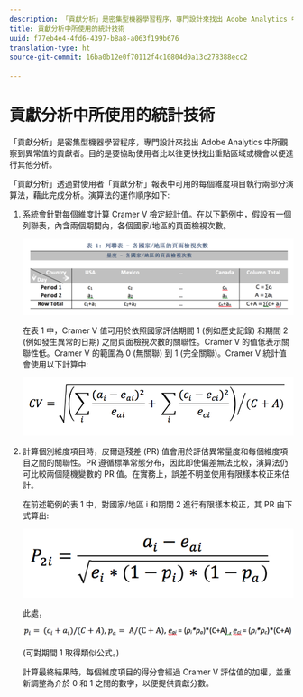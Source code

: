 ```yaml
---
description: 「貢獻分析」是密集型機器學習程序，專門設計來找出 Adobe Analytics 中所觀察到異常值的貢獻者。目的是要協助使用者比以往更快找出重點區域或機會以便進行其他分析。
title: 貢獻分析中所使用的統計技術
uuid: f77eb4e4-4fd6-4397-b8a8-a063f199b676
translation-type: ht
source-git-commit: 16ba0b12e0f70112f4c10804d0a13c278388ecc2

---
```



# 貢獻分析中所使用的統計技術

「貢獻分析」是密集型機器學習程序，專門設計來找出 Adobe Analytics 中所觀察到異常值的貢獻者。目的是要協助使用者比以往更快找出重點區域或機會以便進行其他分析。

「貢獻分析」透過對使用者「貢獻分析」報表中可用的每個維度項目執行兩部分演算法，藉此完成分析。演算法的運作順序如下:

1. 系統會針對每個維度計算 Cramer V 檢定統計值。在以下範例中，假設有一個列聯表，內含兩個期間內，各個國家/地區的頁面檢視次數。

   ![](assets/contingency_table.png)

   在表 1 中，Cramer V 值可用於依照國家評估期間 1 (例如歷史記錄) 和期間 2 (例如發生異常的日期) 之間頁面檢視次數的關聯性。Cramer V 的值低表示關聯性低。Cramer V 的範圍為 0 (無關聯) 到 1 (完全關聯)。Cramer V 統計值會使用以下計算中:

   ![](assets/cramers-v.png)

1. 計算個別維度項目時，皮爾遜殘差 (PR) 值會用於評估異常量度和每個維度項目之間的關聯性。PR 遵循標準常態分布，因此即使偏差無法比較，演算法仍可比較兩個隨機變數的 PR 值。在實務上，誤差不明並使用有限樣本校正來估計。

   在前述範例的表 1 中，對國家/地區 i 和期間 2 進行有限樣本校正，其 PR 由下式算出:

   ![](assets/persons-residual.png)

   此處，

   ![](assets/pr-example.png)

   (可對期間 1 取得類似公式。)

   計算最終結果時，每個維度項目的得分會經過 Cramer V 評估值的加權，並重新調整為介於 0 和 1 之間的數字，以便提供貢獻分數。

